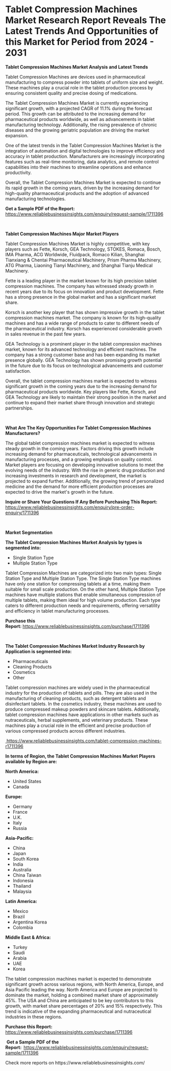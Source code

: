 <p><h1>Tablet Compression Machines Market Research Report Reveals The Latest Trends And Opportunities of this Market for Period from 2024 - 2031</h1></p><p><strong>Tablet Compression Machines Market Analysis and Latest Trends</strong></p>
<p><p>Tablet Compression Machines are devices used in pharmaceutical manufacturing to compress powder into tablets of uniform size and weight. These machines play a crucial role in the tablet production process by ensuring consistent quality and precise dosing of medications.</p><p>The Tablet Compression Machines Market is currently experiencing significant growth, with a projected CAGR of 11.1% during the forecast period. This growth can be attributed to the increasing demand for pharmaceutical products worldwide, as well as advancements in tablet manufacturing technology. Additionally, the rising prevalence of chronic diseases and the growing geriatric population are driving the market expansion.</p><p>One of the latest trends in the Tablet Compression Machines Market is the integration of automation and digital technologies to improve efficiency and accuracy in tablet production. Manufacturers are increasingly incorporating features such as real-time monitoring, data analytics, and remote control capabilities into their machines to streamline operations and enhance productivity.</p><p>Overall, the Tablet Compression Machines Market is expected to continue its rapid growth in the coming years, driven by the increasing demand for high-quality pharmaceutical products and the adoption of advanced manufacturing technologies.</p></p>
<p><strong>Get a Sample PDF of the Report:&nbsp;</strong> <a href="https://www.reliablebusinessinsights.com/enquiry/request-sample/1711396">https://www.reliablebusinessinsights.com/enquiry/request-sample/1711396</a></p>
<p>&nbsp;</p>
<p><strong>Tablet Compression Machines Major Market Players</strong></p>
<p><p>Tablet Compression Machines Market is highly competitive, with key players such as Fette, Korsch, GEA Technology, STOKES, Romaca, Bosch, IMA Pharma, ACG Worldwide, Fluidpack, Romaco Kilian, Shanghai Tianxiang & Chentai Pharmaceutical Machinery, Prism Pharma Machinery, ATG Pharma, Liaoning Tianyi Machinery, and Shanghai Tianju Medical Machinery.</p><p>Fette is a leading player in the market known for its high precision tablet compression machines. The company has witnessed steady growth in recent years due to its focus on innovation and product development. Fette has a strong presence in the global market and has a significant market share.</p><p>Korsch is another key player that has shown impressive growth in the tablet compression machines market. The company is known for its high-quality machines and has a wide range of products to cater to different needs of the pharmaceutical industry. Korsch has experienced considerable growth in sales revenue in the past few years.</p><p>GEA Technology is a prominent player in the tablet compression machines market, known for its advanced technology and efficient machines. The company has a strong customer base and has been expanding its market presence globally. GEA Technology has shown promising growth potential in the future due to its focus on technological advancements and customer satisfaction.</p><p>Overall, the tablet compression machines market is expected to witness significant growth in the coming years due to the increasing demand for pharmaceutical products worldwide. Key players like Fette, Korsch, and GEA Technology are likely to maintain their strong position in the market and continue to expand their market share through innovation and strategic partnerships.</p></p>
<p>&nbsp;</p>
<p><strong>What Are The Key Opportunities For Tablet Compression Machines Manufacturers?</strong></p>
<p><p>The global tablet compression machines market is expected to witness steady growth in the coming years. Factors driving this growth include increasing demand for pharmaceuticals, technological advancements in manufacturing processes, and a growing emphasis on quality control. Market players are focusing on developing innovative solutions to meet the evolving needs of the industry. With the rise in generic drug production and increasing investments in research and development, the market is projected to expand further. Additionally, the growing trend of personalized medicine and the demand for more efficient production processes are expected to drive the market's growth in the future.</p></p>
<p><strong>Inquire or Share Your Questions If Any Before Purchasing This Report:</strong> <a href="https://www.reliablebusinessinsights.com/enquiry/pre-order-enquiry/1711396">https://www.reliablebusinessinsights.com/enquiry/pre-order-enquiry/1711396</a></p>
<p>&nbsp;</p>
<p><strong>Market Segmentation</strong></p>
<p><strong>The Tablet Compression Machines Market Analysis by types is segmented into:</strong></p>
<p><ul><li>Single Station Type</li><li>Multiple Station Type</li></ul></p>
<p><p>Tablet Compression Machines are categorized into two main types: Single Station Type and Multiple Station Type. The Single Station Type machines have only one station for compressing tablets at a time, making them suitable for small scale production. On the other hand, Multiple Station Type machines have multiple stations that enable simultaneous compression of multiple tablets, making them ideal for high volume production. Each type caters to different production needs and requirements, offering versatility and efficiency in tablet manufacturing processes.</p></p>
<p><strong>Purchase this Report:&nbsp;</strong><a href="https://www.reliablebusinessinsights.com/purchase/1711396">https://www.reliablebusinessinsights.com/purchase/1711396</a></p>
<p>&nbsp;</p>
<p><strong>The Tablet Compression Machines Market Industry Research by Application is segmented into:</strong></p>
<p><ul><li>Pharmaceuticals</li><li>Cleaning Products</li><li>Cosmetics</li><li>Other</li></ul></p>
<p><p>Tablet compression machines are widely used in the pharmaceutical industry for the production of tablets and pills. They are also used in the manufacturing of cleaning products, such as detergent tablets and disinfectant tablets. In the cosmetics industry, these machines are used to produce compressed makeup powders and skincare tablets. Additionally, tablet compression machines have applications in other markets such as nutraceuticals, herbal supplements, and veterinary products. These machines play a crucial role in the efficient and precise production of various compressed products across different industries.</p></p>
<p><a href="https://www.reliablebusinessinsights.com/tablet-compression-machines-r1711396">&nbsp;https://www.reliablebusinessinsights.com/tablet-compression-machines-r1711396</a></p>
<p><strong>In terms of Region, the Tablet Compression Machines Market Players available by Region are:</strong></p>
<p>
    <p> <strong> North America: </strong>
        <ul>
            <li>United States</li>
            <li>Canada</li>
        </ul>
        </p> 
    <p> <strong> Europe: </strong>
        <ul>
            <li>Germany</li>
            <li>France</li>
            <li>U.K.</li>
            <li>Italy</li>
            <li>Russia</li>
        </ul>
        </p> 
    <p> <strong> Asia-Pacific: </strong>
        <ul>
            <li>China</li>
            <li>Japan</li>
            <li>South Korea</li>
            <li>India</li>
            <li>Australia</li>
            <li>China Taiwan</li>
            <li>Indonesia</li>
            <li>Thailand</li>
            <li>Malaysia</li>
        </ul>
        </p> 
    <p> <strong> Latin America: </strong>
        <ul>
            <li>Mexico</li>
            <li>Brazil</li>
            <li>Argentina Korea</li>
            <li>Colombia</li>
        </ul>
        </p> 
    <p> <strong> Middle East & Africa: </strong>
        <ul>
            <li>Turkey</li>
            <li>Saudi</li>
            <li>Arabia</li>
            <li>UAE</li>
            <li>Korea</li>
        </ul>
    </p>
    </p>
<p><p>The tablet compression machines market is expected to demonstrate significant growth across various regions, with North America, Europe, and Asia Pacific leading the way. North America and Europe are projected to dominate the market, holding a combined market share of approximately 45%. The USA and China are anticipated to be key contributors to this growth, with market share percentages of 20% and 15% respectively. This trend is indicative of the expanding pharmaceutical and nutraceutical industries in these regions.</p></p>
<p><strong>Purchase this Report: </strong><a href="https://www.reliablebusinessinsights.com/purchase/1711396">https://www.reliablebusinessinsights.com/purchase/1711396</a></p>
<p>&nbsp;<strong>Get a Sample PDF of the Report:&nbsp;&nbsp;</strong><a href="https://www.reliablebusinessinsights.com/enquiry/request-sample/1711396">https://www.reliablebusinessinsights.com/enquiry/request-sample/1711396</a></p>
<p><strong></strong></p>
<p>Check more reports on https://www.reliablebusinessinsights.com/</p>